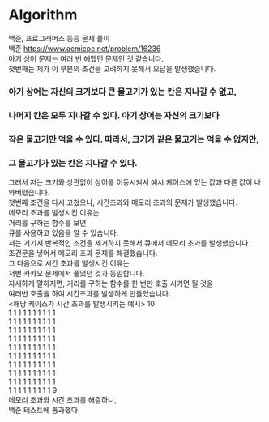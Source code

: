 # Algorithm
백준, 프로그래머스 등등 문제 풀이       
백준 https://www.acmicpc.net/problem/16236               
아기 상어 문제는 여러 번 헤맸던 문제인 것 같습니다.       
첫번째는 제가 이 부분의 조건을 고려하지 못해서 오답을 발생했습니다.              
### 아기 상어는 자신의 크기보다 큰 물고기가 있는 칸은 지나갈 수 없고,                     
### 나머지 칸은 모두 지나갈 수 있다. 아기 상어는 자신의 크기보다            
### 작은 물고기만 먹을 수 있다. 따라서, 크기가 같은 물고기는 먹을 수 없지만,        
### 그 물고기가 있는 칸은 지나갈 수 있다.       
그래서 저는 크기와 상관없이 상어를 이동시켜서 예시 케이스에 있는 값과 다른 값이 나와버렸습니다.       
첫번째 조건을 다시 고쳤으나, 시간초과와 메모리 초과의 문제가 발생했습니다.                           
메모리 초과를 발생시킨 이유는        
거리를 구하는 함수를 보면        
큐를 사용하고 있음을 알 수 있습니다.     
저는 거기서 반복적인 조건을 제거하지 못해서 큐에서 메모리 초과를 발생했습니다.        
조건문을 넣어서 메모리 초과 문제를 해결했습니다.         
그 다음으로 시간 초과를 발생시킨 이유는           
저번 카카오 문제에서 풀었던 것과 동일합니다.                         
자세하게 말하지면, 거리를 구하는 함수를 한 번만 호출 시키면 될 것을         
여러번 호출을 하여 시간초과를 발생하게 만들었습니다.                         
<해당 케이스가 시간 초과를 발생시키는 예시>
10         
1 1 1 1 1 1 1 1 1 1        
1 1 1 1 1 1 1 1 1 1       
1 1 1 1 1 1 1 1 1 1        
1 1 1 1 1 1 1 1 1 1       
1 1 1 1 1 1 1 1 1 1       
1 1 1 1 1 1 1 1 1 1        
1 1 1 1 1 1 1 1 1 1        
1 1 1 1 1 1 1 1 1 1         
1 1 1 1 1 1 1 1 1 1          
1 1 1 1 1 1 1 1 1 9         
메모리 초과와 시간 초과를 해결하니,        
백준 테스트에 통과했다.          
